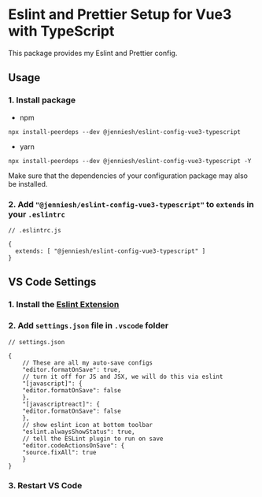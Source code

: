 # Eslint and Prettier Setup for Vue3 with TypeScript

This package provides my Eslint and Prettier config.

## Usage

### 1. Install package
- npm

```bash=
npx install-peerdeps --dev @jenniesh/eslint-config-vue3-typescript
```

- yarn 
```bash=
npx install-peerdeps --dev @jenniesh/eslint-config-vue3-typescript -Y
```
Make sure that the dependencies of your configuration package may also be installed.


### 2. Add `"@jenniesh/eslint-config-vue3-typescript"` to `extends` in your `.eslintrc`

```json=
// .eslintrc.js

{
  extends: [ "@jenniesh/eslint-config-vue3-typescript" ]
}
```


## VS Code Settings

### 1. Install the [Eslint Extension](https://marketplace.visualstudio.com/items?itemName=dbaeumer.vscode-eslint)

### 2. Add `settings.json` file in `.vscode` folder

```json=
// settings.json

{
    // These are all my auto-save configs
    "editor.formatOnSave": true,
    // turn it off for JS and JSX, we will do this via eslint
    "[javascript]": {
    "editor.formatOnSave": false
    },
    "[javascriptreact]": {
    "editor.formatOnSave": false
    },
    // show eslint icon at bottom toolbar
    "eslint.alwaysShowStatus": true,
    // tell the ESLint plugin to run on save
    "editor.codeActionsOnSave": {
    "source.fixAll": true
    }
}
```

### 3. Restart VS Code